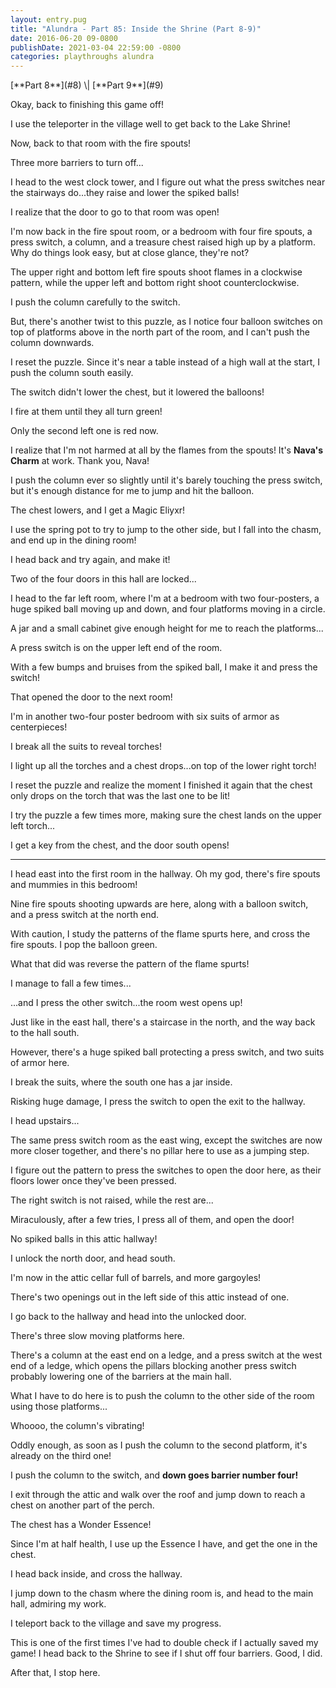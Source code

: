 ```yaml
---
layout: entry.pug
title: "Alundra - Part 85: Inside the Shrine (Part 8-9)"
date: 2016-06-20 09-0800
publishDate: 2021-03-04 22:59:00 -0800
categories: playthroughs alundra
---
```


<p class="entry-partination" markdown="1">[**Part 8**](#8) \| [**Part 9**](#9)</p>

<a name="8"></a>

Okay, back to finishing this game off!

I use the teleporter in the village well to get back to the Lake Shrine!

Now, back to that room with the fire spouts!

Three more barriers to turn off...

I head to the west clock tower, and I figure out what the press switches near the stairways do...they raise and lower the spiked balls!

I realize that the door to go to that room was open!

I'm now back in the fire spout room, or a bedroom with four fire spouts, a press switch, a column, and a treasure chest raised high up by a platform. Why do things look easy, but at close glance, they're not?

The upper right and bottom left fire spouts shoot flames in a clockwise pattern, while the upper left and bottom right shoot counterclockwise.

I push the column carefully to the switch.

But, there's another twist to this puzzle, as I notice four balloon switches on top of platforms above in the north part of the room, and I can't push the column downwards.

I reset the puzzle. Since it's near a table instead of a high wall at the start, I push the column south easily.

The switch didn't lower the chest, but it lowered the balloons!

I fire at them until they all turn green!

Only the second left one is red now.

I realize that I'm not harmed at all by the flames from the spouts! It's **Nava's Charm** at work. Thank you, Nava!

I push the column ever so slightly until it's barely touching the press switch, but it's enough distance for me to jump and hit the balloon.

The chest lowers, and I get a Magic Eliyxr!

I use the spring pot to try to jump to the other side, but I fall into the chasm, and end up in the dining room!

I head back and try again, and make it!

Two of the four doors in this hall are locked...

I head to the far left room, where I'm at a bedroom with two four-posters, a huge spiked ball moving up and down, and four platforms moving in a circle.

A jar and a small cabinet give enough height for me to reach the platforms...

A press switch is on the upper left end of the room.

With a few bumps and bruises from the spiked ball, I make it and press the switch!

That opened the door to the next room!

I'm in another two-four poster bedroom with six suits of armor as centerpieces!

I break all the suits to reveal torches!

I light up all the torches and a chest drops...on top of the lower right torch!

I reset the puzzle and realize the moment I finished it again that the chest only drops on the torch that was the last one to be lit!

I try the puzzle a few times more, making sure the chest lands on the upper left torch...

I get a key from the chest, and the door south opens!

<a name="9"></a>

---

I head east into the first room in the hallway. Oh my god, there's fire spouts and mummies in this bedroom!

Nine fire spouts shooting upwards are here, along with a balloon switch, and a press switch at the north end.

With caution, I study the patterns of the flame spurts here, and cross the fire spouts. I pop the balloon green.

What that did was reverse the pattern of the flame spurts!

I manage to fall a few times...

...and I press the other switch...the room west opens up!

Just like in the east hall, there's a staircase in the north, and the way back to the hall south.

However, there's a huge spiked ball protecting a press switch, and two suits of armor here.

I break the suits, where the south one has a jar inside.

Risking huge damage, I press the switch to open the exit to the hallway.

I head upstairs...

The same press switch room as the east wing, except the switches are now more closer together, and there's no pillar here to use as a jumping step.

I figure out the pattern to press the switches to open the door here, as their floors lower once they've been pressed.

The right switch is not raised, while the rest are...

Miraculously, after a few tries, I press all of them, and open the door!

No spiked balls in this attic hallway!

I unlock the north door, and head south.

I'm now in the attic cellar full of barrels, and more gargoyles!

There's two openings out in the left side of this attic instead of one.

I go back to the hallway and head into the unlocked door.

There's three slow moving platforms here.

There's a column at the east end on a ledge, and a press switch at the west end of a ledge, which opens the pillars blocking another press switch probably lowering one of the barriers at the main hall.

What I have to do here is to push the column to the other side of the room using those platforms...

Whoooo, the column's vibrating!

Oddly enough, as soon as I push the column to the second platform, it's already on the third one!

I push the column to the switch, and **down goes barrier number four!**

I exit through the attic and walk over the roof and jump down to reach a chest on another part of the perch.

The chest has a Wonder Essence!

Since I'm at half health, I use up the Essence I have, and get the one in the chest.

I head back inside, and cross the hallway.

I jump down to the chasm where the dining room is, and head to the main hall, admiring my work.

I teleport back to the village and save my progress.

This is one of the first times I've had to double check if I actually saved my game! I head back to the Shrine to see if I shut off four barriers. Good, I did.

After that, I stop here.